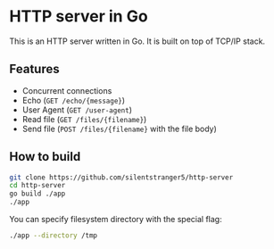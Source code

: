 # HTTP server in Go

This is an HTTP server written in Go. It is built on top of TCP/IP stack.

## Features

- Concurrent connections
- Echo (`GET /echo/{message}`)
- User Agent (`GET /user-agent`)
- Read file (`GET /files/{filename}`)
- Send file (`POST /files/{filename}` with the file body)

## How to build

```bash
git clone https://github.com/silentstranger5/http-server
cd http-server
go build ./app
./app
```

You can specify filesystem directory with the special flag:

```bash
./app --directory /tmp
```
